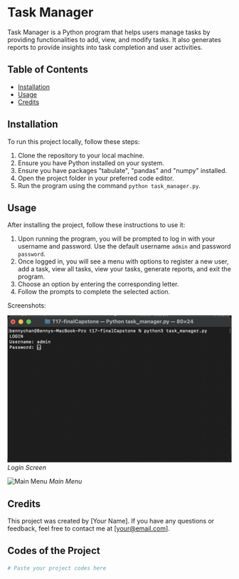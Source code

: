 # Task Manager

Task Manager is a Python program that helps users manage tasks by providing functionalities to add, view, and modify tasks. It also generates reports to provide insights into task completion and user activities.

## Table of Contents

- [Installation](#installation)
- [Usage](#usage)
- [Credits](#credits)

## Installation

To run this project locally, follow these steps:

1. Clone the repository to your local machine.
2. Ensure you have Python installed on your system.
3. Ensure you have packages "tabulate", "pandas" and "numpy" installed.
4. Open the project folder in your preferred code editor.
5. Run the program using the command `python task_manager.py`.

## Usage

After installing the project, follow these instructions to use it:

1. Upon running the program, you will be prompted to log in with your username and password. Use the default username `admin` and password `password`.
2. Once logged in, you will see a menu with options to register a new user, add a task, view all tasks, view your tasks, generate reports, and exit the program.
3. Choose an option by entering the corresponding letter.
4. Follow the prompts to complete the selected action.

Screenshots:

![Login Screen](screenshots/login.jpg)
*Login Screen*

![Main Menu](screenshots/main_menu.jpg)
*Main Menu*

## Credits

This project was created by [Your Name]. If you have any questions or feedback, feel free to contact me at [your@email.com].

## Codes of the Project

```python
# Paste your project codes here

